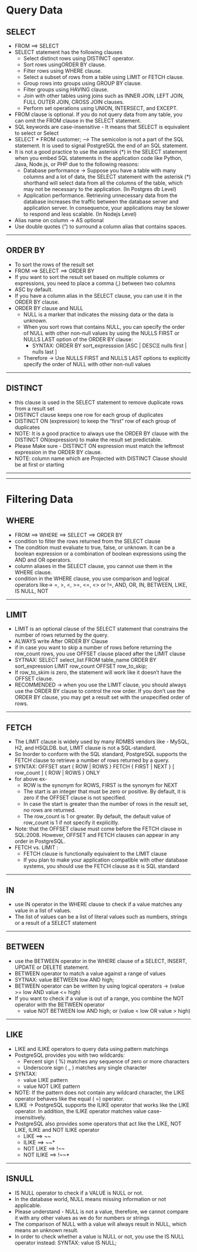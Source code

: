 # Query Data

## SELECT

- FROM ==> SELECT
- SELECT statement has the following clauses
  - Select distinct rows using DISTINCT operator.
  - Sort rows usingORDER BY clause.
  - Filter rows using WHERE clause.
  - Select a subset of rows from a table using LIMIT or FETCH clause.
  - Group rows into groups using GROUP BY clause.
  - Filter groups using HAVING clause.
  - Join with other tables using joins such as INNER JOIN, LEFT JOIN, FULL OUTER JOIN, CROSS JOIN clauses.
  - Perform set operations using UNION, INTERSECT, and EXCEPT.
- FROM clause is optional. If you do not query data from any table, you can omit the FROM clause in the SELECT statement.
- SQL keywords are case-insensitive - It means that SELECT is equivalent to select or Select
- SELECT \* FROM customer; --> The semicolon is not a part of the SQL statement. It is used to signal PostgreSQL the end of an SQL statement.
- It is not a good practice to use the asterisk (\*) in the SELECT statement when you embed SQL statements in the application code like Python, Java, Node.js, or PHP due to the following reasons:
  - Database performance -> Suppose you have a table with many columns and a lot of data, the SELECT statement with the asterisk (\*) shorthand will select data from all the columns of the table, which may not be necessary to the application. (In Postgres db Level)
  - Application performance. Retrieving unnecessary data from the database increases the traffic between the database server and application server. In consequence, your applications may be slower to respond and less scalable. (In Nodejs Level)
- Alias name on column -> AS optional
- Use double quotes (“) to surround a column alias that contains spaces.

---

## ORDER BY

- To sort the rows of the result set
- FROM ==> SELECT ==> ORDER BY
- If you want to sort the result set based on multiple columns or expressions, you need to place a comma (,) between two columns
- ASC by default.
- If you have a column alias in the SELECT clause, you can use it in the ORDER BY clause.
- ORDER BY clause and NULL
  - NULL is a marker that indicates the missing data or the data is unknown.
  - When you sort rows that contains NULL, you can specify the order of NULL with other non-null values by using the NULLS FIRST or NULLS LAST option of the ORDER BY clause:
    - SYNTAX: ORDER BY sort_expresssion [ASC | DESC][ nulls first | nulls last ]
  - Therefore -> Use NULLS FIRST and NULLS LAST options to explicitly specify the order of NULL with other non-null values

---

## DISTINCT

- this clause is used in the SELECT statement to remove duplicate rows from a result set
- DISTINCT clause keeps one row for each group of duplicates
- DISTINCT ON (expression) to keep the “first” row of each group of duplicates
- NOTE: It is a good practice to always use the ORDER BY clause with the DISTINCT ON(expression) to make the result set predictable.
- Please Make sure - DISTINCT ON expression must match the leftmost expression in the ORDER BY clause.
- NOTE: column name which are Projected with DISTINCT Clause should be at first or starting

---

---

# Filtering Data

## WHERE

- FROM ==> WHERE ==> SELECT ==> ORDER BY
- condition to filter the rows returned from the SELECT clause
- The condition must evaluate to true, false, or unknown. It can be a boolean expression or a combination of boolean expressions using the AND and OR operators.
- column aliases in the SELECT clause, you cannot use them in the WHERE clause.
- condition in the WHERE clause, you use comparison and logical operators like-> =, >, <, >=, <=, <> or !=, AND, OR, IN, BETWEEN, LIKE, IS NULL, NOT

---

## LIMIT

- LIMIT is an optional clause of the SELECT statement that constrains the number of rows returned by the query.
- ALWAYS write After ORDER BY Clause
- if in case you want to skip a number of rows before returning the row_count rows, you use OFFSET clause placed after the LIMIT clause
- SYTNAX:
  SELECT select_list
  FROM table_name
  ORDER BY sort_expression
  LIMIT row_count OFFSET row_to_skip;
- If row_to_skim is zero, the statement will work like it doesn’t have the OFFSET clause.
- RECOMMENDED -> when you use the LIMIT clause, you should always use the ORDER BY clause to control the row order. If you don’t use the ORDER BY clause, you may get a result set with the unspecified order of rows.

---

## FETCH

- The LIMIT clause is widely used by many RDMBS vendors like - MySQL, H2, and HSQLDB. but, LIMIT clause is not a SQL-standard.
- So Inorder to conform with the SQL standard, PostgreSQL supports the FETCH clause to retrieve a number of rows returned by a query.
- SYNTAX:
  OFFSET start { ROW | ROWS }
  FETCH { FIRST | NEXT } [ row_count ] { ROW | ROWS } ONLY
- for above ex-
  - ROW is the synonym for ROWS, FIRST is the synonym for NEXT
  - The start is an integer that must be zero or positive. By default, it is zero if the OFFSET clause is not specified.
  - In case the start is greater than the number of rows in the result set, no rows are returned.
  - The row_count is 1 or greater. By default, the default value of row_count is 1 if not specify it explicitly.
- Note: that the OFFSET clause must come before the FETCH clause in SQL:2008. However, OFFSET and FETCH clauses can appear in any order in PostgreSQL.
- FETCH vs. LIMIT :
  - FETCH clause is functionally equivalent to the LIMIT clause
  - If you plan to make your application compatible with other database systems, you should use the FETCH clause as it is SQL standard

---

## IN

- use IN operator in the WHERE clause to check if a value matches any value in a list of values.
- The list of values can be a list of literal values such as numbers, strings or a result of a SELECT statement

---

## BETWEEN

- use the BETWEEN operator in the WHERE clause of a SELECT, INSERT, UPDATE or DELETE statement.
- BETWEEN operator to match a value against a range of values
- SYTNAX: value BETWEEN low AND high;
- BETWEEN operator can be written by using logical operators -> (value >= low AND value <= high)
- If you want to check if a value is out of a range, you combine the NOT operator with the BETWEEN operator
  - value NOT BETWEEN low AND high; or (value < low OR value > high)

---

## LIKE

- LIKE and ILIKE operators to query data using pattern matchings
- PostgreSQL provides you with two wildcards:
  - Percent sign ( %) matches any sequence of zero or more characters
  - Underscore sign ( \_ ) matches any single character
- SYNTAX:
  - value LIKE pattern
  - value NOT LIKE pattern
- NOTE: If the pattern does not contain any wildcard character, the LIKE operator behaves like the equal ( =) operator.
- ILIKE -> PostgreSQL supports the ILIKE operator that works like the LIKE operator. In addition, the ILIKE operator matches value case-insensitively.
- PostgreSQL also provides some operators that act like the LIKE, NOT LIKE, ILIKE and NOT ILIKE operator
  - LIKE ==> ~~
  - ILIKE ==> ~~\*
  - NOT LIKE ==> !~~
  - NOT ILIKE ==> !~~\*

---

## ISNULL

- IS NULL operator to check if a VALUE is NULL or not.
- In the database world, NULL means missing information or not applicable.
- Please understand - NULL is not a value, therefore, we cannot compare it with any other values as we do for numbers or strings
- The comparison of NULL with a value will always result in NULL, which means an unknown result.
- In order to check whether a value is NULL or not, you use the IS NULL operator instead: SYNTAX: value IS NULL;
